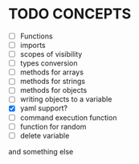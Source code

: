 # TODO CONCEPTS

- [ ] Functions
- [ ] imports
- [ ] scopes of visibility
- [ ] types conversion
- [ ] methods for arrays
- [ ] methods for strings
- [ ] methods for objects
- [ ] writing objects to a variable
- [x] yaml support?
- [ ] command execution function
- [ ] function for random
- [ ] delete variable

and something else
